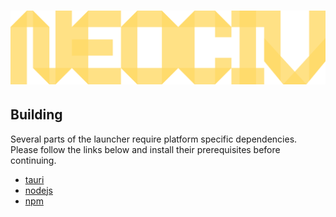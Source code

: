 # ![NEOCIV](https://raw.githubusercontent.com/neociv/neociv/master/logo.svg)

## Building

Several parts of the launcher require platform specific dependencies. Please follow the links below
and install their prerequisites before continuing.

- [tauri](https://tauri.app/v1/guides/getting-started/prerequisites/)
- [nodejs](https://nodejs.org)
- [npm](https://npmjs.com)